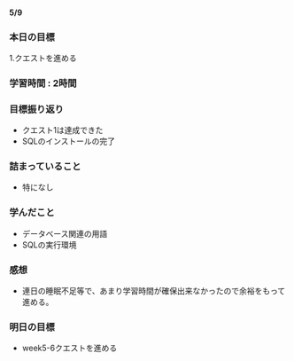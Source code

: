 
#### 5/9
### 本日の目標
1.クエストを進める
### 学習時間 : 2時間
### 目標振り返り
- クエスト1は達成できた
- SQLのインストールの完了  
### 詰まっていること
- 特になし
### 学んだこと
- データベース関連の用語
- SQLの実行環境
### 感想
- 連日の睡眠不足等で、あまり学習時間が確保出来なかったので余裕をもって進める。
### 明日の目標
- week5-6クエストを進める
